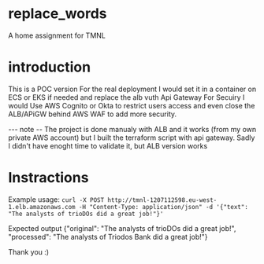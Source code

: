 # replace_words
A home assignment for TMNL

# introduction
This is a POC version
 For the real deployment I would set it in a container on ECS or EKS if needed and replace the alb vuth Api Gateway
 For Secuiry I would Use AWS Cognito or Okta to restrict users access and even close the ALB/APiGW behind AWS WAF to add more security.

--- note --
 The project is done manualy with ALB and it works (from my own private  AWS account) but I built the terraform script with api gateway. Sadly I didn't have enoght time to validate it, but ALB version works

# Instractions
Example usage: 
`curl -X POST http://tmnl-1207112598.eu-west-1.elb.amazonaws.com -H "Content-Type: application/json" -d '{"text": "The analysts of trioDOs did a great job!"}' `

Expected output
{"original": "The analysts of trioDOs did a great job!", "processed": "The analysts of Triodos Bank did a great job!"}


 Thank you :)
